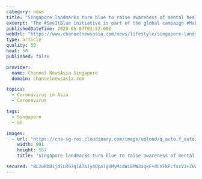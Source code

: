 ```yaml
---
category: news
title: "Singapore landmarks turn blue to raise awareness of mental health during COVID-19"
excerpt: "The #SeeItBlue initiative is part of the global campaign #MakeItBlue that started in the UK and is currently in 17 countries."
publishedDateTime: 2020-05-07T03:52:00Z
webUrl: "https://www.channelnewsasia.com/news/lifestyle/singapore-landmarks-turn-blue-mental-health-awareness-covid-19-12711196"
type: article
quality: 50
heat: 50
published: false

provider:
  name: Channel NewsAsia Singapore
  domain: channelnewsasia.com

topics:
  - Coronavirus in Asia
  - Coronavirus

tags:
  - Singapore
  - SG

images:
  - url: "https://cna-sg-res.cloudinary.com/image/upload/q_auto,f_auto/image/12445222/16x9/991/557/f99f6be24e5a77202eace32c52c72fe4/Gc/singapore-skyline.jpg"
    width: 991
    height: 557
    title: "Singapore landmarks turn blue to raise awareness of mental health during COVID-19"

secured: "BL2wRbB1jdlLR97q1ATaIy4OpnlgUMyMcdWi8MW3xqkF+dCnFkPLfxcV3+Z6W8/WSkm/Vwfl/QyTHND8CLyC3Ymm+MRx/zvspRgyaN/+PMip+hTGoDUHlSh5U8EOeR1PvKzrNuF4qOPcuGkAFou8DCu0EMm9BB/FYhhjgB68i26GSRLFxqZwVyc/rXdVB37GrCWA/opO6cpk5/TFjsw0KYNV+qVUBM0dvAhFXQowRXxaghGECv92rRz4qIHzMbP6AE6+QqVlBofofKV0gT2CFFbWdRhAfy8Fe7V8MOwOSM8sEv053qKx7JKrsv6Ktu16;cjQLRsxeEKFDmleVk4rF9Q=="
---
```



